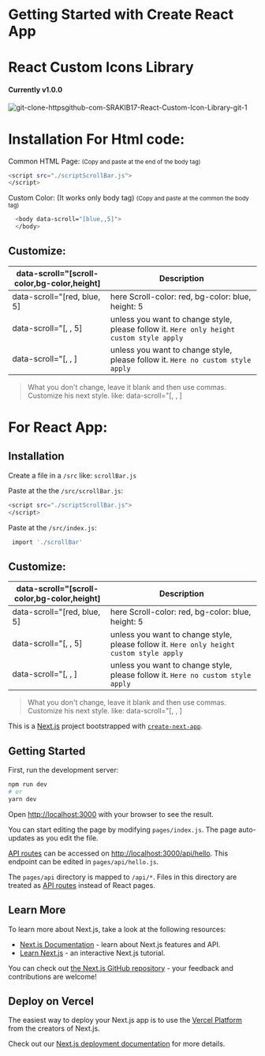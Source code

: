 # Getting Started with Create React App


# React Custom Icons Library



#### Currently v1.0.0


<img src="https://i.ibb.co/XYrw3Vm/20220615-144013.gif" alt="git-clone-httpsgithub-com-SRAKIB17-React-Custom-Icon-Library-git-1" border="0">

# Installation For Html code:

 Common HTML Page: <small>(Copy and paste at the end of the body tag)</small>
```bash
<script src="./scriptScrollBar.js">
</script>
```
 Custom Color: (It works only body tag)  <small>(Copy and paste at the common the body tag)</small>
```bash
  <body data-scroll="[blue,,5]">
  </body>
```

## Customize:

| data-scroll="[scroll-color,bg-color,height] | Description                                                                               |
| ------------------------------------------- | ----------------------------------------------------------------------------------------- |
| data-scroll="[red, blue, 5]                 | here Scroll-color: red, bg-color: blue, height: 5                                         |
| data-scroll="[, , 5]                        | unless you want to change style, please follow it. `Here only height custom style apply ` |
| data-scroll="[, , ]                         | unless you want to change style, please follow it. `Here no custom style apply `          |

>What you don't change, leave it blank and then use commas. Customize his next style. like: data-scroll="[, , ]  







# For React App:


## Installation

Create a file in a `/src` like: `scrollBar.js`


Paste at the the `/src/scrollBar.js`:
```bash
<script src="./scriptScrollBar.js">
</script>
```
Paste at the `/src/index.js`:
```bash
 import './scrollBar'
```

## Customize:

| data-scroll="[scroll-color,bg-color,height] | Description                                                                               |
| ------------------------------------------- | ----------------------------------------------------------------------------------------- |
| data-scroll="[red, blue, 5]                 | here Scroll-color: red, bg-color: blue, height: 5                                         |
| data-scroll="[, , 5]                        | unless you want to change style, please follow it. `Here only height custom style apply ` |
| data-scroll="[, , ]                         | unless you want to change style, please follow it. `Here no custom style apply `          |

>What you don't change, leave it blank and then use commas. Customize his next style. like: data-scroll="[, , ]  



This is a [Next.js](https://nextjs.org/) project bootstrapped with [`create-next-app`](https://github.com/vercel/next.js/tree/canary/packages/create-next-app).

## Getting Started

First, run the development server:

```bash
npm run dev
# or
yarn dev
```

Open [http://localhost:3000](http://localhost:3000) with your browser to see the result.

You can start editing the page by modifying `pages/index.js`. The page auto-updates as you edit the file.

[API routes](https://nextjs.org/docs/api-routes/introduction) can be accessed on [http://localhost:3000/api/hello](http://localhost:3000/api/hello). This endpoint can be edited in `pages/api/hello.js`.

The `pages/api` directory is mapped to `/api/*`. Files in this directory are treated as [API routes](https://nextjs.org/docs/api-routes/introduction) instead of React pages.

## Learn More

To learn more about Next.js, take a look at the following resources:

- [Next.js Documentation](https://nextjs.org/docs) - learn about Next.js features and API.
- [Learn Next.js](https://nextjs.org/learn) - an interactive Next.js tutorial.

You can check out [the Next.js GitHub repository](https://github.com/vercel/next.js/) - your feedback and contributions are welcome!

## Deploy on Vercel

The easiest way to deploy your Next.js app is to use the [Vercel Platform](https://vercel.com/new?utm_medium=default-template&filter=next.js&utm_source=create-next-app&utm_campaign=create-next-app-readme) from the creators of Next.js.

Check out our [Next.js deployment documentation](https://nextjs.org/docs/deployment) for more details.
